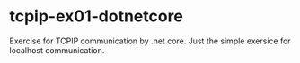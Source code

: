 # tcpip-ex01-dotnetcore
Exercise for TCPIP communication by .net core. Just the simple exersice for localhost communication.
